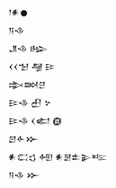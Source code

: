 <div class='block'>
<div class='line'>𒁹𒀭𒊹</div>
<div class='line'>𒀀𒈾</div>
<div class='line'>𒂗𒈾 𒈗</div>
<div class='line'>𒌋𒌋𒈠 𒆷 𒄿</div>
<div class='line'>𒇸𒇷𒆪</div>
<div class='line'>𒄿𒈾 𒌷 𒆳</div>
<div class='line'>𒄿𒈾 𒌋𒅗 𒁈</div>
<div class='line'>𒇻𒅆𒁍</div>
<div class='line'>𒀭𒀫𒌓 𒅇 𒀭𒇡𒉺𒉌𒌈</div>
<div class='line'>𒀀𒈾 𒁍</div>
</div>